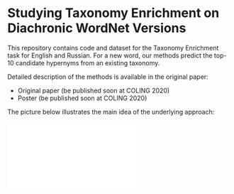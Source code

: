 # Studying Taxonomy Enrichment on Diachronic WordNet Versions

This repository contains code and dataset for the Taxonomy Enrichment task for English and Russian. For a new word, our methods predict the top-10 candidate hypernyms from an existing taxonomy.

Detailed description of the methods is available in the original paper:

* Original paper (be published soon at COLING 2020)
* Poster (be published soon at COLING 2020)

The picture below illustrates the main idea of the underlying approach:

![approach image](model_taxonomy-7.pdf)

